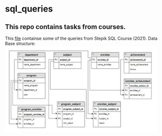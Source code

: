 # sql_queries

## This repo contains tasks from courses.

This [file](https://github.com/migaripov/sql_queries/blob/main/enrolment.sql) containse some of the queries from Stepik SQL Course (2021).
Data Base structure:
![alt text](https://github.com/migaripov/sql_queries/blob/main/images/enrolment.jpg "Data Base")
